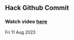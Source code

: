 
 ## Hack Github Commit 
 ### Watch video <a href="https://www.youtube.com">here</a> 
 Fri 11 Aug 2023 
